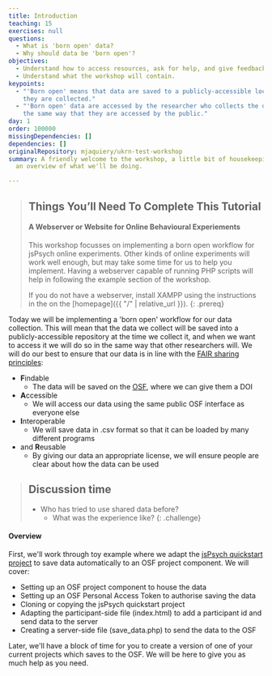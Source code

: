 ```yaml
---
title: Introduction
teaching: 15
exercises: null
questions:
  - What is 'born open' data?
  - Why should data be 'born open'?
objectives:
  - Understand how to access resources, ask for help, and give feedback.
  - Understand what the workshop will contain.
keypoints:
  - "'Born open' means that data are saved to a publicly-accessible location as
    they are collected."
  - "'Born open' data are accessed by the researcher who collects the data in
    the same way that they are accessed by the public."
day: 1
order: 100000
missingDependencies: []
dependencies: []
originalRepository: mjaquiery/ukrn-test-workshop
summary: A friendly welcome to the workshop, a little bit of housekeeping, and
  an overview of what we'll be doing.

---
```

> ## Things You’ll Need To Complete This Tutorial
> #### A Webserver or Website for Online Behavioural Experiements
> This workshop focusses on implementing a born open workflow for jsPsych online experiments. 
> Other kinds of online experiments will work well enough, but may take some time for us to help you implement.
> Having a webserver capable of running PHP scripts will help in following the example section of the workshop.
> 
> If you do not have a webserver, install XAMPP using the instructions
> in the on the [homepage]({{ "/" | relative_url }}).
{: .prereq}

Today we will be implementing a 'born open' workflow for our data collection.
This will mean that the data we collect will be saved into a publicly-accessible repository at the time we collect it, and when we want to access it we will do so in the same way that other researchers will.
We will do our best to ensure that our data is in line with the [FAIR sharing principles](https://www.go-fair.org/fair-principles/):
* **F**indable
  * The data will be saved on the [OSF](https://osf.io/), where we can give them a DOI
* **A**ccessible
  * We will access our data using the same public OSF interface as everyone else
* **I**nteroperable
  * We will save data in .csv format so that it can be loaded by many different programs
* and **R**eusable
  * By giving our data an appropriate license, we will ensure people are clear about how the data can be used

> ## Discussion time
> - Who has tried to use shared data before?
>   - What was the experience like?
{: .challenge}

#### Overview

First, we'll work through toy example where we adapt the [jsPsych quickstart project](https://github.com/mjaquiery/jsPsych-quickstart) to save data automatically to an OSF project component.
We will cover:
* Setting up an OSF project component to house the data
* Setting up an OSF Personal Access Token to authorise saving the data
* Cloning or copying the jsPsych quickstart project
* Adapting the participant-side file (index.html) to add a participant id and send data to the server
* Creating a server-side file (save_data.php) to send the data to the OSF

Later, we'll have a block of time for you to create a version of one of your current projects which saves to the OSF.
We will be here to give you as much help as you need.
